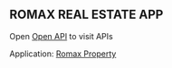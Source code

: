 ## ROMAX REAL ESTATE APP

Open [Open API](https://romax-real-estate.onrender.com) to visit APIs

Application: [Romax Property](https://romaxproperties.netlify.app/)